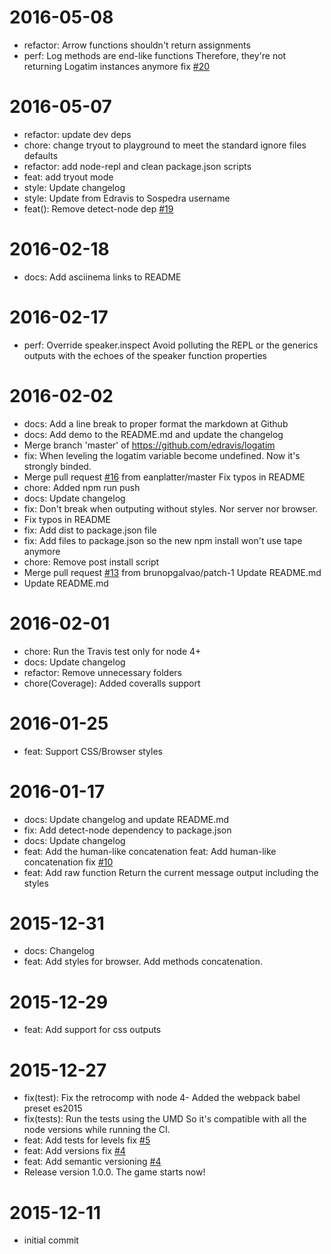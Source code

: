 2016-05-08
==========

  * refactor: Arrow functions shouldn't return assignments
  * perf: Log methods are end-like functions
    Therefore, they're not returning Logatim instances anymore
    fix [#20](https://github.com/edravis/logatim/issues/20)

2016-05-07
==========

  * refactor: update dev deps
  * chore: change tryout to playground to meet the standard ignore files defaults
  * refactor: add node-repl and clean package.json scripts
  * feat: add tryout mode
  * style: Update changelog
  * style: Update from Edravis to Sospedra username
  * feat(): Remove detect-node dep
    [#19](https://github.com/edravis/logatim/issues/19)

2016-02-18
==========

  * docs: Add asciinema links to README

2016-02-17
==========

  * perf: Override speaker.inspect
    Avoid polluting the REPL or the generics outputs with the echoes of the speaker function properties

2016-02-02
==========

  * docs: Add a line break to proper format the markdown at Github
  * docs: Add demo to the README.md and update the changelog
  * Merge branch 'master' of https://github.com/edravis/logatim
  * fix: When leveling the logatim variable become undefined. Now it's strongly binded.
  * Merge pull request [#16](https://github.com/edravis/logatim/issues/16) from eanplatter/master
    Fix typos in README
  * chore: Added npm run push
  * docs: Update changelog
  * fix: Don't break when outputing without styles. Nor server nor browser.
  * Fix typos in README
  * fix: Add dist to package.json file
  * fix: Add files to package.json so the new npm install won't use tape anymore
  * chore: Remove post install script
  * Merge pull request [#13](https://github.com/edravis/logatim/issues/13) from brunopgalvao/patch-1
    Update README.md
  * Update README.md

2016-02-01
==========

  * chore: Run the Travis test only for node 4+
  * docs: Update changelog
  * refactor: Remove unnecessary folders
  * chore(Coverage): Added coveralls support

2016-01-25
==========

  * feat: Support CSS/Browser styles

2016-01-17
==========

  * docs: Update changelog and update README.md
  * fix: Add detect-node dependency to package.json
  * docs: Update changelog
  * feat: Add the human-like concatenation
    feat: Add human-like concatenation
    fix [#10](https://github.com/edravis/logatim/issues/10)
  * feat: Add raw function
    Return the current message output including the styles

2015-12-31
==========

  * docs: Changelog
  * feat: Add styles for browser. Add methods concatenation.

2015-12-29
==========

  * feat: Add support for css outputs

2015-12-27
==========

  * fix(test): Fix the retrocomp with node 4-
    Added the webpack babel preset es2015
  * fix(tests): Run the tests using the UMD
    So it's compatible with all the node versions while running the CI.
  * feat: Add tests for levels
    fix [#5](https://github.com/edravis/logatim/issues/5)
  * feat: Add versions
    fix [#4](https://github.com/edravis/logatim/issues/4)
  * feat: Add semantic versioning
    [#4](https://github.com/edravis/logatim/issues/4)
  * Release version 1.0.0. The game starts now!

2015-12-11
==========

  * initial commit

